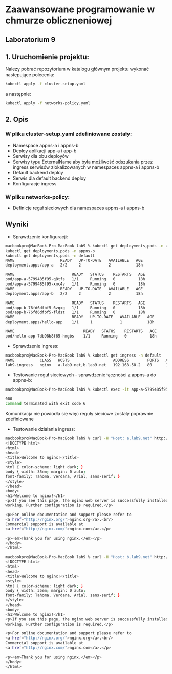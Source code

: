 # Zaawansowane programowanie w chmurze obliczneniowej

## Laboratorium 9

## 1. Uruchomienie projektu:

Należy pobrać repozytorium w katalogu głównym projektu wykonać następujące polecenia:

```bash
kubectl apply -f cluster-setup.yaml
```
a następnie:
```bash
kubectl apply -f networks-policy.yaml
```

## 2. Opis
 
### W pliku cluster-setup.yaml zdefiniowane zostały:

- Namespace appns-a i appns-b
- Deploy aplikacji app-a i app-b
- Serwisy dla obu deployów
- Serwisy typu ExternalName aby była możliwość odszukania przez ingress serwisów zlokalizowanych w namespaces appns-a i appns-b
- Default backend deploy 
- Serwis dla default backend deploy
- Konfiguracje ingress

### W pliku networks-policy:

- Definicje reguł sieciowych dla namespaces appns-a i appns-b

## Wyniki

- Sprawdzenie konfiguracji:
```bash
macbookpro@MacBook-Pro-MacBook lab9 % kubectl get deployments,pods -n appns-a
kubectl get deployments,pods -n appns-b
kubectl get deployments,pods -n default
NAME                    READY   UP-TO-DATE   AVAILABLE   AGE
deployment.apps/app-a   2/2     2            2           18h

NAME                         READY   STATUS    RESTARTS   AGE
pod/app-a-5799485f95-q8tfs   1/1     Running   0          18h
pod/app-a-5799485f95-xmc4v   1/1     Running   0          18h
NAME                    READY   UP-TO-DATE   AVAILABLE   AGE
deployment.apps/app-b   2/2     2            2           18h

NAME                         READY   STATUS    RESTARTS   AGE
pod/app-b-76fd6dfbf5-6zqxg   1/1     Running   0          18h
pod/app-b-76fd6dfbf5-fldst   1/1     Running   0          18h
NAME                         READY   UP-TO-DATE   AVAILABLE   AGE
deployment.apps/hello-app    1/1     1            1           18h

NAME                              READY   STATUS    RESTARTS   AGE
pod/hello-app-7db98b8f65-hmgbs    1/1     Running   0          18h
```

- Sprawdzenie ingress:
```bash
macbookpro@MacBook-Pro-MacBook lab9 % kubectl get ingress -n default
NAME           CLASS   HOSTS                   ADDRESS        PORTS   AGE
lab9-ingress   nginx   a.lab9.net,b.lab9.net   192.168.58.2   80      18h
```

- Testowanie reguł sieciowych - sprawdzenie łączności z appns-a do appns-b:
```bash
macbookpro@MacBook-Pro-MacBook lab9 % kubectl exec -it app-a-5799485f95-g5r4q --namespace=appns-a -- curl -s -o /dev/null -w "%{http_code}\n" http://app-b.appns-b.svc.cluster.local

000
command terminated with exit code 6
```
Komunikacja nie powiodła się więc reguły sieciowe zostały poprawnie zdefiniowane

- Testowanie działania ingress:
```bash
macbookpro@MacBook-Pro-MacBook lab9 % curl -H "Host: a.lab9.net" http://localhost
<!DOCTYPE html>
<html>
<head>
<title>Welcome to nginx!</title>
<style>
html { color-scheme: light dark; }
body { width: 35em; margin: 0 auto;
font-family: Tahoma, Verdana, Arial, sans-serif; }
</style>
</head>
<body>
<h1>Welcome to nginx!</h1>
<p>If you see this page, the nginx web server is successfully installed and
working. Further configuration is required.</p>

<p>For online documentation and support please refer to
<a href="http://nginx.org/">nginx.org</a>.<br/>
Commercial support is available at
<a href="http://nginx.com/">nginx.com</a>.</p>

<p><em>Thank you for using nginx.</em></p>
</body>
</html>
```

```bash
macbookpro@MacBook-Pro-MacBook lab9 % curl -H "Host: b.lab9.net" http://localhost
<!DOCTYPE html>
<html>
<head>
<title>Welcome to nginx!</title>
<style>
html { color-scheme: light dark; }
body { width: 35em; margin: 0 auto;
font-family: Tahoma, Verdana, Arial, sans-serif; }
</style>
</head>
<body>
<h1>Welcome to nginx!</h1>
<p>If you see this page, the nginx web server is successfully installed and
working. Further configuration is required.</p>

<p>For online documentation and support please refer to
<a href="http://nginx.org/">nginx.org</a>.<br/>
Commercial support is available at
<a href="http://nginx.com/">nginx.com</a>.</p>

<p><em>Thank you for using nginx.</em></p>
</body>
</html>
```
